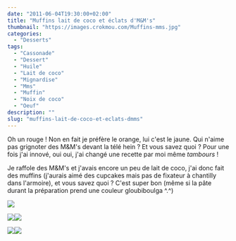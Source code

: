 ```yaml
---
date: "2011-06-04T19:30:00+02:00"
title: "Muffins lait de coco et éclats d'M&M's"
thumbnail: "https://images.crokmou.com/Muffins-mms.jpg"
categories:
  - "Desserts"
tags:
  - "Cassonade"
  - "Dessert"
  - "Huile"
  - "Lait de coco"
  - "Mignardise"
  - "Mms"
  - "Muffin"
  - "Noix de coco"
  - "Oeuf"
description: ""
slug: "muffins-lait-de-coco-et-eclats-dmms"
---
```


Oh un rouge ! Non en fait je préfère le orange, lui c'est le jaune. Qui n'aime pas grignoter des M&M's devant la télé hein ? Et vous savez quoi ? Pour une fois j'ai innové, oui oui, j'ai changé une recette par moi même *tambours* !

Je raffole des M&M's et j'avais encore un peu de lait de coco, j'ai donc fait des muffins (j'aurais aimé des cupcakes mais pas de fixateur à chantilly dans l'armoire), et vous savez quoi ? C'est super bon (même si la pâte durant la préparation prend une couleur gloubiboulga ^.^)

[![](http://4.bp.blogspot.com/-bSL6k3FppOU/TsFu09XhzgI/AAAAAAAABJI/oXs93Wf2d1Y/s1600/Muffins+m%2526ms.jpg)](http://4.bp.blogspot.com/-bSL6k3FppOU/TsFu09XhzgI/AAAAAAAABJI/oXs93Wf2d1Y/s1600/Muffins+m%2526ms.jpg)

[![](http://2.bp.blogspot.com/-QuyYrc55CKI/Tep2Zvd8XvI/AAAAAAAAANw/Lobx03VZNSs/s400/Muffins+m%2526ms+j.jpg)](http://2.bp.blogspot.com/-QuyYrc55CKI/Tep2Zvd8XvI/AAAAAAAAANw/Lobx03VZNSs/s1600/Muffins+m%2526ms+j.jpg)[![](http://1.bp.blogspot.com/-Ha4aoJmI-GQ/Tep2b_31-sI/AAAAAAAAAN4/woNwUdA_w8I/s400/Muffins+m%2526ms+o.jpg)](http://1.bp.blogspot.com/-Ha4aoJmI-GQ/Tep2b_31-sI/AAAAAAAAAN4/woNwUdA_w8I/s1600/Muffins+m%2526ms+o.jpg)

<a name="more"></a>

[![](http://3.bp.blogspot.com/-95tqAh1uhFs/Tep2c7DfuhI/AAAAAAAAAN8/pJMQRaX2OKA/s400/Muffins+m%2526ms+r.jpg)](http://3.bp.blogspot.com/-95tqAh1uhFs/Tep2c7DfuhI/AAAAAAAAAN8/pJMQRaX2OKA/s1600/Muffins+m%2526ms+r.jpg)[![](http://2.bp.blogspot.com/-AC2O1TBDdwk/Tep2adYqX0I/AAAAAAAAAN0/SmOJ777p1jA/s400/Muffins+m%2526ms+multi.jpg)](http://2.bp.blogspot.com/-AC2O1TBDdwk/Tep2adYqX0I/AAAAAAAAAN0/SmOJ777p1jA/s1600/Muffins+m%2526ms+multi.jpg)